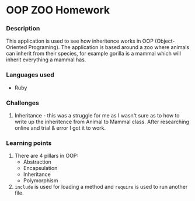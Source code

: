 # OOP ZOO Homework

### Description
This application is used to see how inheritence works in OOP (Object-Oriented Programing). The application is based around a zoo where animals can inherit from their species, for example gorilla is a mammal which will inherit everything a mammal has. 

### Languages used
* Ruby

### Challenges 
1. Inheritance - this was a struggle for me as I wasn't sure as to how to write up the inheritence from Animal to Mammal class. After researching online and trial & error I got it to work.

### Learning points

1. There are 4 pillars in OOP:
    * Abstraction
    * Encapsulation
    * Inheritance
    * Polymorphism
2. `include` is used for loading a method and `require` is used to run another file.